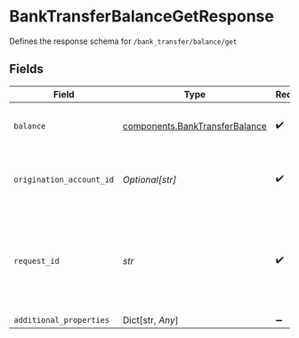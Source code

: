# BankTransferBalanceGetResponse

Defines the response schema for `/bank_transfer/balance/get`


## Fields

| Field                                                                                                                                       | Type                                                                                                                                        | Required                                                                                                                                    | Description                                                                                                                                 |
| ------------------------------------------------------------------------------------------------------------------------------------------- | ------------------------------------------------------------------------------------------------------------------------------------------- | ------------------------------------------------------------------------------------------------------------------------------------------- | ------------------------------------------------------------------------------------------------------------------------------------------- |
| `balance`                                                                                                                                   | [components.BankTransferBalance](../../models/components/banktransferbalance.md)                                                            | :heavy_check_mark:                                                                                                                          | Information about the balance of a bank transfer                                                                                            |
| `origination_account_id`                                                                                                                    | *Optional[str]*                                                                                                                             | :heavy_check_mark:                                                                                                                          | The ID of the origination account that this balance belongs to.                                                                             |
| `request_id`                                                                                                                                | *str*                                                                                                                                       | :heavy_check_mark:                                                                                                                          | A unique identifier for the request, which can be used for troubleshooting. This identifier, like all Plaid identifiers, is case sensitive. |
| `additional_properties`                                                                                                                     | Dict[str, *Any*]                                                                                                                            | :heavy_minus_sign:                                                                                                                          | N/A                                                                                                                                         |